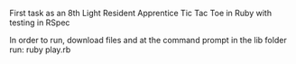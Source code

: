 First task as an 8th Light Resident Apprentice
Tic Tac Toe in Ruby with testing in RSpec

In order to run, download files and at the command prompt in the lib folder run:
    ruby play.rb

